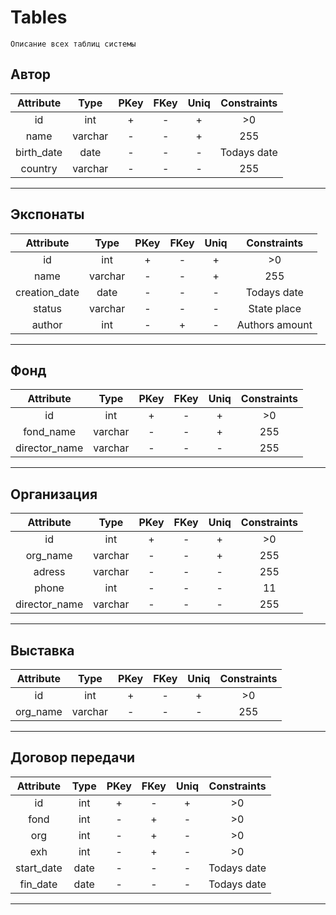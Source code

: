 # Tables

`Описание всех таблиц системы`

## Автор

| Attribute  |  Type   | PKey  | FKey  | Uniq  | Constraints |
| :--------: | :-----: | :---: | :---: | :---: | :---------: |
|     id     |   int   |   +   |   -   |   +   |     >0      |
|    name    | varchar |   -   |   -   |   +   |     255     |
| birth_date |  date   |   -   |   -   |   -   | Todays date |
|  country   | varchar |   -   |   -   |   -   |     255     |

---

## Экспонаты

|   Attribute   |  Type   | PKey  | FKey  | Uniq  |  Constraints   |
| :-----------: | :-----: | :---: | :---: | :---: | :------------: |
|      id       |   int   |   +   |   -   |   +   |       >0       |
|     name      | varchar |   -   |   -   |   +   |      255       |
| creation_date |  date   |   -   |   -   |   -   |  Todays date   |
|    status     | varchar |   -   |   -   |   -   |  State place   |
|    author     |   int   |   -   |   +   |   -   | Authors amount |

---

## Фонд

|   Attribute   |  Type   | PKey  | FKey  | Uniq  | Constraints |
| :-----------: | :-----: | :---: | :---: | :---: | :---------: |
|      id       |   int   |   +   |   -   |   +   |     >0      |
|   fond_name   | varchar |   -   |   -   |   +   |     255     |
| director_name | varchar |   -   |   -   |   -   |     255     |

---

## Организация

|   Attribute   |  Type   | PKey  | FKey  | Uniq  | Constraints |
| :-----------: | :-----: | :---: | :---: | :---: | :---------: |
|      id       |   int   |   +   |   -   |   +   |     >0      |
|   org_name    | varchar |   -   |   -   |   +   |     255     |
|    adress     | varchar |   -   |   -   |   -   |     255     |
|     phone     |   int   |   -   |   -   |   -   |     11      |
| director_name | varchar |   -   |   -   |   -   |     255     |

---

## Выставка

| Attribute |  Type   | PKey  | FKey  | Uniq  | Constraints |
| :-------: | :-----: | :---: | :---: | :---: | :---------: |
|    id     |   int   |   +   |   -   |   +   |     >0      |
| org_name  | varchar |   -   |   -   |   -   |     255     |

---

## Договор передачи

| Attribute | Type  | PKey  | FKey  | Uniq  | Constraints |
| :-------: | :---: | :---: | :---: | :---: | :---------: |
|    id     |  int  |   +   |   -   |   +   |     >0      |
|   fond    |  int  |   -   |   +   |   -   |     >0      |
|    org    |  int  |   -   |   +   |   -   |     >0      |
|    exh    |  int  |   -   |   +   |   -   |     >0      |
| start_date |  date   |   -   |   -   |   -   | Todays date |
| fin_date |  date   |   -   |   -   |   -   | Todays date |

---

